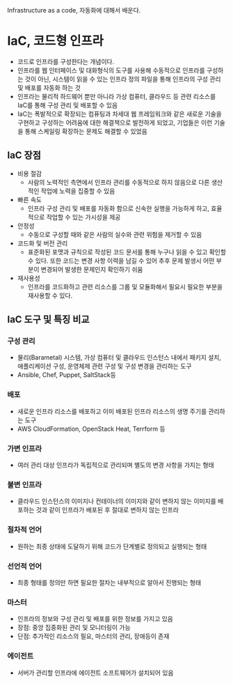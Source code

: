 Infrastructure as a code, 자동화에 대해서 배운다.
# IaC, 코드형 인프라
- 코드로 인프라를 구성한다는 개념이다.
- 인프라를 웹 인터페이스 및 대화형식의 도구를 사용해 수동적으로 인프라를 구성하는 것이 아닌, 시스템이 읽을 수 있는 인프라 정의 파일을 통해 인프라의 구성 관리 및 배포를 자동화 하는 것
- 인프라는 물리적 하드웨어 뿐만 아니라 가상 컴퓨터, 클라우드 등 관련 리소스를 IaC를 통해 구성 관리 및 배포할 수 있음
- IaC는 폭발적으로 확장되는 컴퓨팅과 차세대 웹 프레임워크와 같은 새로운 기술을 구현하고 구성하는 어려움에 대한 해결책으로 발전하게 되었고, 기업들은 이런 기술을 통해 스케일링 확장하는 문제도 해결할 수 있었음

## IaC 장점
- 비용 절감
	- 사람의 노력적인 측면에서 인프라 관리를 수동적으로 하지 않음으로 다른 생산적인 작업에 노력을 집중할 수 있음
- 빠른 속도
	- 인프라 구성 관리 및 배포를 자동화 함으로 신속한 실행을 가능하게 하고, 효율적으로 작업할 수 있는 가시성을 제공
- 안정성
	- 수동으로 구성할 때와 같은 사람의 실수와 관련 위험을 제거할 수 있음
- 코드화 및 버전 관리
	- 표준화된 포맷과 규칙으로 작성된 코드 문서를 통해 누구나 읽을 수 있고 확인할 수 있다. 또한 코드는 변경 사항 이력을 남길 수 있어 추후 문제 발생시 어떤 부분이 변경되어 발생한 문제인지 확인하기 쉬움
- 재사용성
	- 인프라를 코드화하고 관련 리소스를 그룹 및 모듈화해서 필요시 필요한 부분을 재사용할 수 있다.

## IaC 도구 및 특징 비교
### 구성 관리
- 물리(Barametal) 시스템, 가상 컴퓨터 및 클라우드 인스턴스 내에서 패키지 설치, 애플리케이션 구성, 운영체제 관련 구성 및 구성 변경을 관리하는 도구
- Ansible, Chef, Puppet, SaltStack등
### 배포
- 새로운 인프라 리소스를 배포하고 이미 배포된 인프라 리소스의 생명 주기를 관리하는 도구
- AWS CloudFormation, OpenStack Heat, Terrform 등

### 가변 인프라
- 여러 관리 대상 인프라가 독립적으로 관리되며 별도의 변경 사항을 가지는 형태

### 불변 인프라
- 클라우드 인스턴스의 이미지나 컨테이너의 이미지와 같이 변하지 않는 이미지를 배포하는 것과 같이 인프라가 배포된 후 절대로 변하지 않는 인프라

### 절차적 언어
- 원하는 최종 상태에 도달하기 위해 코드가 단계별로 정의되고 실행되는 형태

### 선언적 언어
- 최종 형태를 정의만 하면 필요한 절차는 내부적으로 알아서 진행되는 형태

### 마스터
- 인프라의 정보와 구성 관리 및 배포를 위한 정보를 가지고 있음
- 장점: 중앙 집중화된 관리 및 모니터링이 가능
- 단점: 추가적인 리소스의 필요, 마스터의 관리, 장애등이 존재

### 에이전트
- 서버가 관리할 인프라에 에이전트 소프트웨어가 설치되어 있음